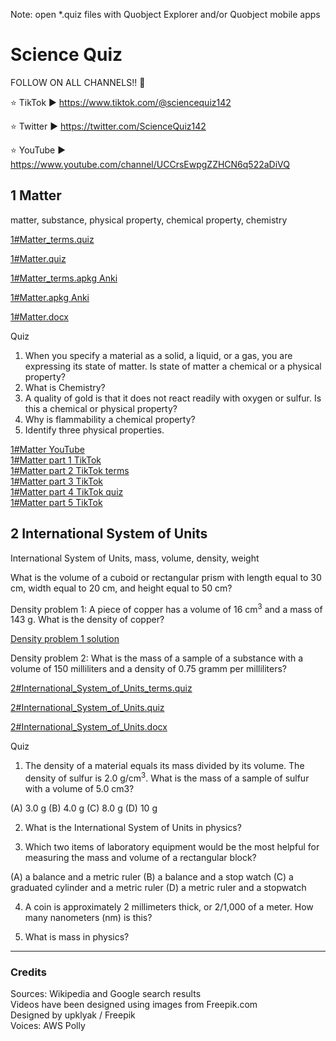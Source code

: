 Note: open *.quiz files with Quobject Explorer and/or Quobject mobile apps

# Science Quiz

FOLLOW ON ALL CHANNELS!! 📢

⭐ TikTok ► https://www.tiktok.com/@sciencequiz142    

⭐ Twitter ► https://twitter.com/ScienceQuiz142   

⭐ YouTube ► https://www.youtube.com/channel/UCCrsEwpgZZHCN6q522aDiVQ   



## 1 Matter
matter, substance, physical property, chemical property, chemistry

[1#Matter_terms.quiz](https://s3.amazonaws.com/apps.quobject.io/science.quiz/1%23Matter_terms.quiz)

[1#Matter.quiz](https://s3.amazonaws.com/apps.quobject.io/science.quiz/1%23Matter.quiz)

[1#Matter_terms.apkg Anki](https://s3.amazonaws.com/apps.quobject.io/science.quiz/1%23Matter_terms.apkg)

[1#Matter.apkg Anki](https://s3.amazonaws.com/apps.quobject.io/science.quiz/1%23Matter.apkg)

[1#Matter.docx](https://s3.amazonaws.com/apps.quobject.io/science.quiz/1%23Matter.docx)

Quiz
1. When you specify a material as a solid, a liquid, or a gas, you are expressing its state of matter. Is state of matter a chemical or a physical property? 
2. What is Chemistry? 
3. A quality of gold is that it does not react readily with oxygen or sulfur. Is this a chemical or physical property? 
4. Why is flammability a chemical property? 
5. Identify three physical properties. 

[1#Matter YouTube](https://youtu.be/kddBy0HsYhQ) <br>
[1#Matter part 1 TikTok](https://www.tiktok.com/@sciencequiz142/video/7102339135150607618?is_from_webapp=1&sender_device=pc&web_id=7098248241129850369) <br>
[1#Matter part 2 TikTok terms](https://www.tiktok.com/@sciencequiz142/video/7102339370455141634?is_from_webapp=1&sender_device=pc&web_id=7098248241129850369) <br>
[1#Matter part 3 TikTok](https://www.tiktok.com/@sciencequiz142/video/7102339452005010690?is_from_webapp=1&sender_device=pc&web_id=7098248241129850369) <br>
[1#Matter part 4 TikTok quiz](https://www.tiktok.com/@sciencequiz142/video/7102339544992779522?is_from_webapp=1&sender_device=pc&web_id=7098248241129850369) <br>
[1#Matter part 5 TikTok](https://www.tiktok.com/@sciencequiz142/video/7102339852691082498?is_from_webapp=1&sender_device=pc&web_id=7098248241129850369) <br>


## 2 International System of Units
International System of Units, mass, volume, density, weight

What is the volume of a cuboid or rectangular prism with length equal to 30 cm, width equal to 20 cm, and height equal to 50 cm? 

Density problem 1: A piece of copper has a volume of 16 cm<sup>3</sup> and a mass of 143 g. What is the density of copper?

[Density problem 1 solution](https://www.wolframalpha.com/input?i=systems+of+equations+calculator&assumption=%7B%22F%22%2C+%22SolveSystemOf4EquationsCalculator%22%2C+%22equation1%22%7D+-%3E%22D+%3D+m%2FV%22&assumption=%7B%22F%22%2C+%22SolveSystemOf4EquationsCalculator%22%2C+%22equation4%22%7D+-%3E%22%22&assumption=%22FSelect%22+-%3E+%7B%7B%22SolveSystemOf3EquationsCalculator%22%7D%7D&assumption=%7B%22F%22%2C+%22SolveSystemOf4EquationsCalculator%22%2C+%22equation2%22%7D+-%3E%22m%3D143%22&assumption=%7B%22F%22%2C+%22SolveSystemOf4EquationsCalculator%22%2C+%22equation3%22%7D+-%3E%22V%3D16%22
)

Density problem 2: What is the mass of a sample of a substance with a volume of 150 milliliters and a density of 0.75 gramm per milliliters?


[2#International_System_of_Units_terms.quiz](https://s3.amazonaws.com/apps.quobject.io/science.quiz/2%23International_System_of_Units_terms.quiz)

[2#International_System_of_Units.quiz](https://s3.amazonaws.com/apps.quobject.io/science.quiz/2%23International_System_of_Units.quiz)

[2#International_System_of_Units.docx](https://s3.amazonaws.com/apps.quobject.io/science.quiz/2%23International_System_of_Units.docx)

Quiz
1. The density of a material equals its mass divided by its volume. The density of sulfur is 2.0 g/cm<sup>3</sup>. What is the mass of a sample of sulfur with a volume of 5.0 cm3?

(A) 3.0 g
(B) 4.0 g
(C) 8.0 g
(D) 10 g

2. What is the International System of Units in physics?

3. Which two items of laboratory equipment would be the most helpful for measuring the mass and volume of a rectangular block?

(A) a balance and a metric ruler
(B) a balance and a stop watch
(C) a graduated cylinder and a metric ruler
(D) a metric ruler and a stopwatch

4. A coin is approximately 2 millimeters thick, or 2/1,000 of a meter. How many nanometers (nm) is this?

5. What is mass in physics?




<hr />

### Credits
Sources: Wikipedia and Google search results<br>
Videos have been designed using images from Freepik.com<br>
Designed by upklyak / Freepik<br>
Voices: AWS Polly<br>